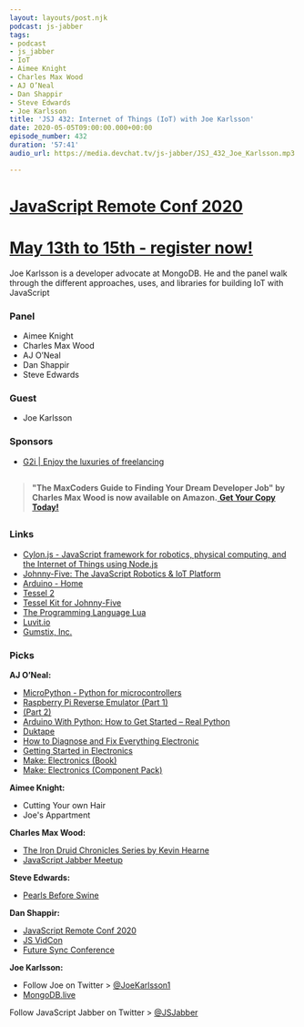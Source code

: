 ```yaml
---
layout: layouts/post.njk
podcast: js-jabber
tags:
- podcast
- js_jabber
- IoT
- Aimee Knight
- Charles Max Wood
- AJ O’Neal
- Dan Shappir
- Steve Edwards
- Joe Karlsson
title: 'JSJ 432: Internet of Things (IoT) with Joe Karlsson'
date: 2020-05-05T09:00:00.000+00:00
episode_number: 432
duration: '57:41'
audio_url: https://media.devchat.tv/js-jabber/JSJ_432_Joe_Karlsson.mp3

---
```

# [JavaScript Remote Conf 2020](https://devchat.tv/conferences/javascript-remote-2020/ "JavaScript Remote Conf 2020")

# [May 13th to 15th - register now!](https://devchat.tv/conferences/javascript-remote-2020/ "JavaScript Remote Conf 2020")

Joe Karlsson is a developer advocate at MongoDB. He and the panel walk through the different approaches, uses, and libraries for building IoT with JavaScript

### **Panel**

* Aimee Knight
* Charles Max Wood
* AJ O’Neal
* Dan Shappir
* Steve Edwards


### **Guest**

* Joe Karlsson

### **Sponsors**

* [G2i | Enjoy the luxuries of freelancing](https://www.g2i.co/?utm_source=Javascript_Jabber&utm_medium=Podcast&utm_campaign=DevChat)
## 

> **"The MaxCoders Guide to Finding Your Dream Developer Job" by Charles Max Wood is now available on Amazon.**[ **Get Your Copy Today!**](https://www.amazon.com/gp/product/B081MBL5C9/ref=as_li_ss_tl?ie=UTF8&linkCode=sl1&tag=devchattv-20&linkId=9d61363241636e2546ef46abba198746&language=en_US)

## 

### **Links**

* [Cylon\.js \- JavaScript framework for robotics, physical computing, and the Internet of Things using Node\.js](https://cylonjs.com/)
* [Johnny\-Five: The JavaScript Robotics & IoT Platform](http://johnny-five.io/)
* [Arduino \- Home](https://www.arduino.cc/)
* [Tessel 2](https://tessel.io/)
* [Tessel Kit for Johnny-Five](https://amzn.to/3b4SYTY)
* [The Programming Language Lua](https://www.lua.org/)
* [Luvit\.io](https://luvit.io/)
* [Gumstix, Inc\.](https://www.gumstix.com/)


### **Picks**

**AJ O’Neal:**

* [MicroPython \- Python for microcontrollers](https://micropython.org/)
* [Raspberry Pi Reverse Emulator (Part 1)](https://www.youtube.com/watch?v=ar9WRwCiSr0) 
* [(Part 2)](https://youtu.be/hTlNVUmBA28)
* [Arduino With Python: How to Get Started – Real Python](https://realpython.com/arduino-python/)
* [Duktape](https://duktape.org/)
* [How to Diagnose and Fix Everything Electronic](https://amzn.to/2XCxGJw)
* [Getting Started in Electronics](https://amzn.to/2XznJwl)
* [Make: Electronics (Book)](https://amzn.to/2VGVYj9)
* [Make: Electronics (Component Pack)](https://amzn.to/3embZU1)

**Aimee Knight:**

* Cutting Your own Hair
* Joe's Appartment

**Charles Max Wood:**

* [The Iron Druid Chronicles Series by Kevin Hearne](https://www.goodreads.com/series/52837-the-iron-druid-chronicles)
* [JavaScript Jabber Meetup](https://meetings.hubspot.com/team104/javascript-jabber-episode)


**Steve Edwards:**

* [Pearls Before Swine](https://www.gocomics.com/pearlsbeforeswine)

**Dan Shappir:**

* [JavaScript Remote Conf 2020](https://devchat.tv/conferences/javascript-remote-2020/)
* [JS VidCon](https://jsvidcon.com/)
* [Future Sync Conference](https://futuresync.co.uk/)


**Joe Karlsson:**

* Follow Joe on Twitter > [@JoeKarlsson1](https://twitter.com/JoeKarlsson1)
* [MongoDB\.live](https://www.mongodb.com/https://www.mongodb.com/world)


Follow JavaScript Jabber on Twitter > [@JSJabber](https://twitter.com/JSJabber)